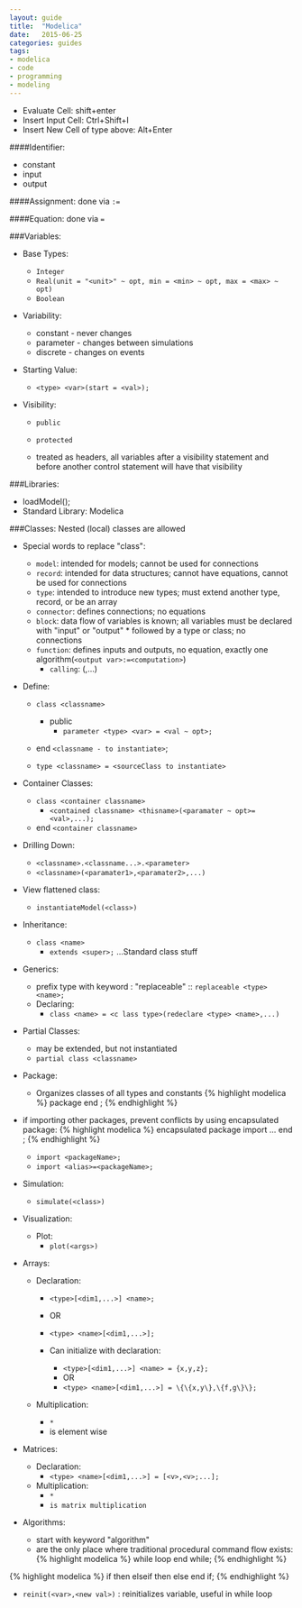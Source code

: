 ```yaml
---
layout: guide
title:  "Modelica"
date:   2015-06-25
categories: guides
tags:
- modelica
- code
- programming
- modeling
---
```


* Evaluate Cell: shift+enter
* Insert Input Cell: Ctrl+Shift+I
* Insert New Cell of type above: Alt+Enter

####Identifier:
* constant
* input
* output

####Assignment: done via `:=`

####Equation: done via `=` 

###Variables:
* Base Types:
    * `Integer`
    * `Real(unit = "<unit>" ~ opt, min = <min> ~ opt, max = <max> ~ opt)`
    * `Boolean`

* Variability:
    * constant - never changes
    * parameter - changes between simulations
    * discrete - changes on events

* Starting Value:
    * `<type> <var>(start = <val>);`

* Visibility:
    * `public`
    * `protected`

    * treated as headers, all variables after a visibility statement and before another control statement will have that visibility 


###Libraries:
* loadModel(<library>);
* Standard Library: Modelica

###Classes:
Nested (local) classes are allowed

* Special words to replace "class":
    * `model`: intended for models; cannot be used for connections
    * `record`: intended for data structures; cannot have equations, cannot be used for connections
    * `type`: intended to introduce new types; must extend another type, record, or be an array
    * `connector`: defines connections; no equations
    * `block`: data flow of variables is known; all variables must be declared with "input" or "output" * followed by a type or class; no connections
    * `function`: defines inputs and outputs, no equation, exactly one algorithm(`<output var>:=<computation>`)
        * `calling`: <function name>(<input1>,...)
* Define:
    * `class <classname>`
        * public
            * `parameter <type> <var> = <val ~ opt>;`
    * end `<classname - to instantiate>`;

    * `type <classname> = <sourceClass to instantiate>`

* Container Classes:
    * `class <container classname>`
        * `<contained classname> <thisname>(<paramater ~ opt>=<val>,...);`
    * end `<container classname>`

* Drilling Down:
    * `<classname>.<classname...>.<parameter>`
    * `<classname>(<paramater1>,<paramater2>,...)`

* View flattened class:
    * `instantiateModel(<class>)`

* Inheritance:
    * `class <name>`
        * `extends <super>;`
    ...Standard class stuff

* Generics:
    * prefix type with keyword : "replaceable" :: `replaceable <type> <name>;`
    * Declaring:
        * `class <name> = <c lass type>(redeclare <type> <name>,...)`

* Partial Classes:
    * may be extended, but not instantiated
    * `partial class <classname>`

* Package:
    * Organizes classes of all types and constants
{% highlight modelica %}
    package <name>
        <stuff>
    end <name>;
{% endhighlight %}
* if importing other packages, prevent conflicts by using encapsulated package:
{% highlight modelica %}
    encapsulated package <PackageName>
        import <import>
        ...
    end <PackageName>;
{% endhighlight %}

    * `import <packageName>;`
    * `import <alias>=<packageName>;`

* Simulation:
    * `simulate(<class>)`   

* Visualization:
    * Plot:
        * `plot(<args>)`

* Arrays:
    * Declaration:
        * `<type>[<dim1,...>] <name>;`
        * OR
        * `<type> <name>[<dim1,...>];`

        * Can initialize with declaration:
            * `<type>[<dim1,...>] <name> = {x,y,z};`
            * OR
            * `<type> <name>[<dim1,...>] = \{\{x,y\},\{f,g\}\};`

    * Multiplication:
        * `*`
        * is element wise

* Matrices:
    * Declaration:
        * `<type> <name>[<dim1,...>] = [<v>,<v>;...];`
    * Multiplication:
        * `*`
        * `is matrix multiplication`

* Algorithms:
    * start with keyword "algorithm"
    * are the only place where traditional procedural command flow exists:
{% highlight modelica %}
        while <bool> loop
            <body>
        end while;
{% endhighlight %}

{% highlight modelica %}
        if <bool> then
            <body>
        elseif <bool> then
            <body>
        else
            <body>
        end if;
{% endhighlight %}

* `reinit(<var>,<new val>)` : reinitializes variable, useful in while loop
